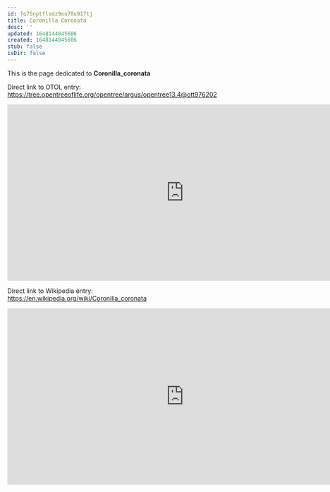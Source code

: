 ```yaml
---
id: fo75nptflsdz9on78u917tj
title: Coronilla Coronata
desc: ''
updated: 1648144045606
created: 1648144045606
stub: false
isDir: false
---
```

This is the page dedicated to **Coronilla_coronata**


Direct link to OTOL entry: https://tree.opentreeoflife.org/opentree/argus/opentree13.4@ott976202



<html>
    <body>
    <iframe src="https://tree.opentreeoflife.org/opentree/argus/opentree13.4@ott976202"
    width="800" height="400" frameborder="0" allowfullscreen> </iframe>
    </body>
</html>
    


Direct link to Wikipedia entry: https://en.wikipedia.org/wiki/Coronilla_coronata



<html>
    <body>
    <iframe src="https://en.wikipedia.org/wiki/Coronilla_coronata"
    width="800" height="400" frameborder="0" allowfullscreen> </iframe>
    </body>
</html>
    
